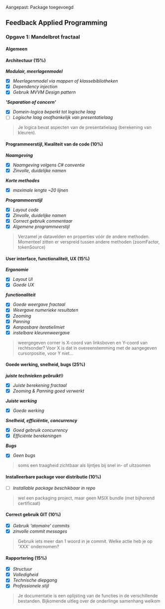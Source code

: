 Aangepast: Package toegevoegd

## Feedback Applied Programming

### Opgave 1: Mandelbrot fractaal

#### Algemeen

#### Architectuur (15%)

***Modulair, meerlagenmodel***

- [x] *Meerlagenmodel via mappen of klassebibliotheken*
- [x] *Dependency injection*
- [x] *Gebruik  MVVM Design pattern*

***'Separation of concern'***

- [x] *Domein-logica beperkt tot logische laag*
- [ ] *Logische laag onafhankelijk van presentatielaag*

> Je logica bevat aspecten van de presentatielaag (berekening van kleuren).


#### Programmeerstijl, Kwaliteit van de code (10%)

***Naamgeving***

- [x] *Naamgeving volgens C# conventie*
- [x] *Zinvolle, duidelijke namen*

***Korte methodes***

- [x] *maximale lengte ~20 lijnen*

***Programmeerstijl***

- [x] *Layout code*
- [x] *Zinvolle, duidelijke namen*
- [x] *Correct gebruik commentaar*
- [x] *Algemene programmeerstijl*

> Verzamel je datavelden en properties vóór de andere methoden. 
> Momenteel zitten er verspreid tussen andere methoden (zoomFactor, tokenSource)

#### User interface, functionaliteit, UX (15%) 

***Ergonomie***

- [x] *Layout UI*
- [x] *Goede UX*

***functionaliteit***

- [x] *Goede weergave fractaal*
- [x] *Weergave numerieke resultaten*
- [x] *Zooming*
- [x] *Panning*
- [x] *Aanpasbare iteratielimiet*
- [x] *instelbare kleurenweergave*

> weergegeven corner is X-coord van linksboven en Y-coord van rechtsonder?
> Voor X is dat in overeenstemming met de aangegeven cursorpositie, voor Y niet...

#### Goede werking, snelheid, bugs (25%)

***juiste technieken gebruikt***9

- [x] *Juiste berekening fractaal*
- [x] *Zooming & Panning goed verwerkt*

***Juiste werking***

- [x] *Goede werking*

***Snelheid, efficiëntie, concurrency***

- [x] *Goed gebruik concurrency*
- [x] *Efficiënte berekeningen*

***Bugs***

- [x] *Geen bugs*

> soms een traagheid zichtbaar als lijntjes bij snel in- of uitzoomen

#### Installeerbare package voor distributie (10%)

- [ ] *Installable package beschikbaar in repo*

> wel een packaging project, maar geen MSIX bundle (met bijhorend certificaat)

#### Correct gebruik GIT (10%)

- [x] *Gebruik 'atomaire' commits*
- [x] *zinvolle commit messages*

> Gebruik iets meer dan 1 woord in je commit. Welke actie heb je op 'XXX' ondernomen?

#### Rapportering (15%)

- [x] *Structuur*
- [x] *Volledigheid*
- [x] *Technische diepgang*
- [x] *Professionele stijl*

> Je documentatie is een oplijsting van de functies in de verschillende bestanden.
> Bijkomende uitleg over de onderlinge samenhang welkom
